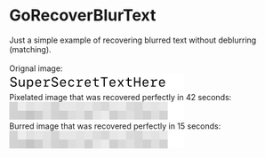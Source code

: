 # GoRecoverBlurText
Just a simple example of recovering blurred text without deblurring (matching).<br>
<br>
Orignal image:<br>
![original image](https://github.com/Distortions81/GoRecoverBlurText/blob/master/example.png)<br>
Pixelated image that was recovered perfectly in 42 seconds:<br>
![recovered image](https://github.com/Distortions81/GoRecoverBlurText/blob/master/pixelated.png)<br>
Burred image that was recovered perfectly in 15 seconds:<br>
![recovered image](https://github.com/Distortions81/GoRecoverBlurText/blob/master/pixelated.png)<br>
